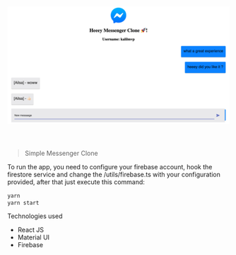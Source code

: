 # ![](public/assets/root.png)

<br/>
  
> Simple Messenger Clone

To run the app, you need to configure your firebase account, hook the firestore service and change the /utils/firebase.ts with your configuration provided, after that just execute this command:
<br />

```
yarn
yarn start
```

Technologies used

- React JS
- Material UI
- Firebase